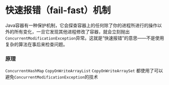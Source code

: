 # 快速报错（fail-fast）机制

Java容器有一种保护机制，它会探查容器上的任何除了你的进程所进行的操作以外的所有变化，一旦它发现其他进程修改了容器，就会立刻抛出`ConcurrentModificationException`异常。这就是“快速报错”的意思——不是使用复杂的算法在事后来检查问题。

### 原理



`ConcurrentHashMap` `CopyOnWriteArrayList` `CopyOnWriteArraySet` 都使用了可以避免`ConcurrentModificationException`的技术
